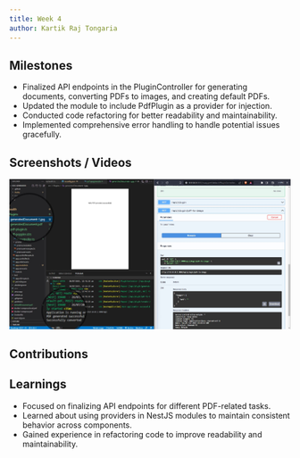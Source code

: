 ```yaml
---
title: Week 4
author: Kartik Raj Tongaria  
---
```


## Milestones
- Finalized API endpoints in the PluginController for generating documents, converting PDFs to images, and creating default PDFs.
- Updated the module to include PdfPlugin as a provider for injection.
- Conducted code refactoring for better readability and maintainability.
- Implemented comprehensive error handling to handle potential issues gracefully.

## Screenshots / Videos 


![Generated png](./Generatepng.png)



## Contributions

## Learnings
- Focused on finalizing API endpoints for different PDF-related tasks.
- Learned about using providers in NestJS modules to maintain consistent behavior across components.
- Gained experience in refactoring code to improve readability and maintainability.